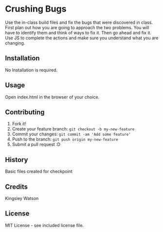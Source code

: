 # Crushing Bugs
Use the in-class build files and fix the bugs that were discovered in class. First plan out how you are going to approach the two problems. You will have to identify them and think of ways to fix it. Then go ahead and fix it. Use JS to complete the actions and make sure you understand what you are changing. 
## Installation
No Installation is required.
## Usage
Open index.html in the browser of your choice.
## Contributing
1. Fork it!
2. Create your feature branch: `git checkout -b my-new-feature`
3. Commit your changes: `git commit -am 'Add some feature'`
4. Push to the branch: `git push origin my-new-feature`
5. Submit a pull request :D
## History
Basic files created for checkpoint
## Credits
Kingsley Watson 
## License
MIT License - see included license file.
